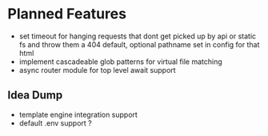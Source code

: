 # Planned Features

- set timeout for hanging requests that dont get picked up by api or static fs and throw them a 404 default, optional pathname set in config for that html
- implement cascadeable glob patterns for virtual file matching
- async router module for top level await support


## Idea Dump
- template engine integration support
- default .env support ?
